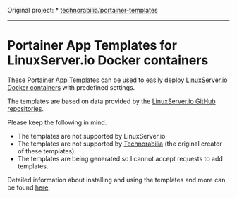 Original project: * [technorabilia/portainer-templates](https://github.com/technorabilia/portainer-templates)

--- 

# Portainer App Templates for LinuxServer.io Docker containers

These [Portainer App Templates](https://documentation.portainer.io/v2.0/settings/apps/) can be used to easily deploy [LinuxServer.io Docker containers](https://hub.docker.com/u/linuxserver/) with predefined settings.

The templates are based on data provided by the [LinuxServer.io GitHub repositories](https://github.com/linuxserver).

Please keep the following in mind.

* The templates are not supported by LinuxServer.io
* The templates are not supported by [Technorabilia](https://github.com/technorabilia) (the original creator of these templates).
* The templates are being generated so I cannot accept requests to add templates.

Detailed information about installing and using the templates and more can be found [here](https://www.technorabilia.com/portainer-app-templates-for-linuxserver-io-docker-containers).
